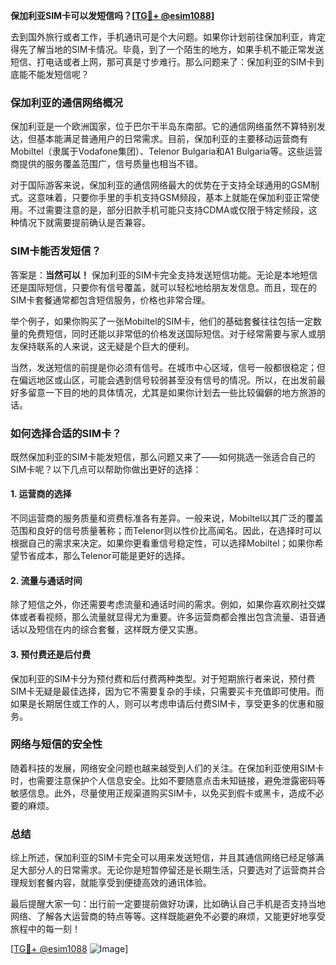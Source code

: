 **保加利亚SIM卡可以发短信吗？[[TG💪+ @esim1088](https://t.me/s/esim1088)]**

去到国外旅行或者工作，手机通讯可是个大问题。如果你计划前往保加利亚，肯定得先了解当地的SIM卡情况。毕竟，到了一个陌生的地方，如果手机不能正常发送短信、打电话或者上网，那可真是寸步难行。那么问题来了：保加利亚的SIM卡到底能不能发短信呢？

### 保加利亚的通信网络概况

保加利亚是一个欧洲国家，位于巴尔干半岛东南部。它的通信网络虽然不算特别发达，但基本能满足普通用户的日常需求。目前，保加利亚的主要移动运营商有Mobiltel（隶属于Vodafone集团）、Telenor Bulgaria和A1 Bulgaria等。这些运营商提供的服务覆盖范围广，信号质量也相当不错。

对于国际游客来说，保加利亚的通信网络最大的优势在于支持全球通用的GSM制式。这意味着，只要你手里的手机支持GSM频段，基本上就能在保加利亚正常使用。不过需要注意的是，部分旧款手机可能只支持CDMA或仅限于特定频段，这种情况下就需要提前确认是否兼容。

### SIM卡能否发短信？

答案是：**当然可以！** 保加利亚的SIM卡完全支持发送短信功能。无论是本地短信还是国际短信，只要你有信号覆盖，就可以轻松地给朋友发信息。而且，现在的SIM卡套餐通常都包含短信服务，价格也非常合理。

举个例子，如果你购买了一张Mobiltel的SIM卡，他们的基础套餐往往包括一定数量的免费短信，同时还能以非常低的价格发送国际短信。对于经常需要与家人或朋友保持联系的人来说，这无疑是个巨大的便利。

当然，发送短信的前提是你必须有信号。在城市中心区域，信号一般都很稳定；但在偏远地区或山区，可能会遇到信号较弱甚至没有信号的情况。所以，在出发前最好多留意一下目的地的具体情况，尤其是如果你计划去一些比较偏僻的地方旅游的话。

### 如何选择合适的SIM卡？

既然保加利亚的SIM卡能发短信，那么问题又来了——如何挑选一张适合自己的SIM卡呢？以下几点可以帮助你做出更好的选择：

#### 1. **运营商的选择**
不同运营商的服务质量和资费标准各有差异。一般来说，Mobiltel以其广泛的覆盖范围和良好的信号质量著称；而Telenor则以性价比高闻名。因此，在选择时可以根据自己的需求来决定。如果你更看重信号稳定性，可以选择Mobiltel；如果你希望节省成本，那么Telenor可能是更好的选择。

#### 2. **流量与通话时间**
除了短信之外，你还需要考虑流量和通话时间的需求。例如，如果你喜欢刷社交媒体或者看视频，那么流量就显得尤为重要。许多运营商都会推出包含流量、语音通话以及短信在内的综合套餐，这样既方便又实惠。

#### 3. **预付费还是后付费**
保加利亚的SIM卡分为预付费和后付费两种类型。对于短期旅行者来说，预付费SIM卡无疑是最佳选择，因为它不需要复杂的手续，只需要买卡充值即可使用。而如果是长期居住或工作的人，则可以考虑申请后付费SIM卡，享受更多的优惠和服务。

### 网络与短信的安全性

随着科技的发展，网络安全问题也越来越受到人们的关注。在保加利亚使用SIM卡时，也需要注意保护个人信息安全。比如不要随意点击未知链接，避免泄露密码等敏感信息。此外，尽量使用正规渠道购买SIM卡，以免买到假卡或黑卡，造成不必要的麻烦。

### 总结

综上所述，保加利亚的SIM卡完全可以用来发送短信，并且其通信网络已经足够满足大部分人的日常需求。无论你是短暂停留还是长期生活，只要选对了运营商并合理规划套餐内容，就能享受到便捷高效的通讯体验。

最后提醒大家一句：出行前一定要提前做好功课，比如确认自己手机是否支持当地网络、了解各大运营商的特点等等。这样既能避免不必要的麻烦，又能更好地享受旅程中的每一刻！

[[TG💪+ @esim1088](https://t.me/s/esim1088) ![Image](https://i.postimg.cc/4NQfJmqS/Snipaste-2025-05-13-00-14-12.png)]